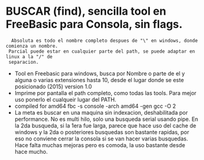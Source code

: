 # BUSCAR (find), sencilla tool en FreeBasic para Consola, sin flags.
```
  Absoluta es todo el nombre completo despues de "\" en windows, donde comienza un nombre.
 Parcial puede estar en cualquier parte del path, se puede adaptar en linux a la "/" de
 separacion. 
```
- Tool en Freebasic para windows, busca por Nombre o parte de el y alguna o varias 
  extensiones hasta 10, desde el lugar donde se este posicionado (2015) version 1.0 
- Imprime por pantalla el path completo, como todas las tools. Para mejor uso ponerlo 
  el cualqueir lugar del PATH.
- compiled for amd64 fbc -s console -arch amd64 -gen gcc -O 2
- La meta es buscar en una maquina sin indexacion, deshabilitada por performance.
  No es multi hilo, solo una busqueda serial usando pipe.
  En la 2da busqueda, si la 1era fue larga, parece que hace uso del cache de windows 
  y la 2da o posteriores busquedas son bastante rapidas, por eso no conviene cerrar
  la consola si se van hacer varias busquedas.
  Hace falta muchas mejoras pero es comoda, la uso bastante desde hace mucho.


